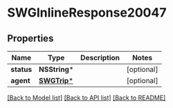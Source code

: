 # SWGInlineResponse20047

## Properties
Name | Type | Description | Notes
------------ | ------------- | ------------- | -------------
**status** | **NSString*** |  | [optional] 
**agent** | [**SWGTrip***](SWGTrip.md) |  | [optional] 

[[Back to Model list]](../README.md#documentation-for-models) [[Back to API list]](../README.md#documentation-for-api-endpoints) [[Back to README]](../README.md)


